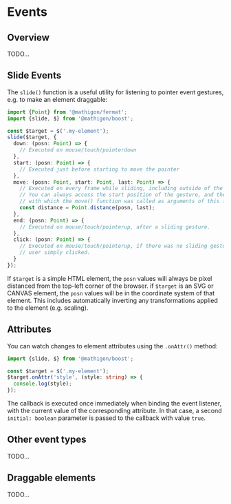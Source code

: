 # Events

## Overview

TODO…

## Slide Events

The `slide()` function is a useful utility for listening to pointer event gestures, e.g. to make
an element draggable:

```ts
import {Point} from '@mathigon/fermat';
import {slide, $} from '@mathigon/boost';

const $target = $('.my-element');
slide($target, {
  down: (posn: Point) => {
    // Executed on mouse/touch/pointerdown
  },
  start: (posn: Point) => {
    // Executed just before starting to move the pointer
  },
  move: (posn: Point, start: Point, last: Point) => {
    // Executed on every frame while sliding, including outside of the original $target.
    // You can always access the start position of the gesture, and the last position
    // with which the move() function was called as arguments of this function.
    const distance = Point.distance(posn, last);
  },
  end: (posn: Point) => {
    // Executed on mouse/touch/pointerup, after a sliding gesture.
  },
  click: (posn: Point) => {
    // Executed on mouse/touch/pointerup, if there was no sliding gesture and the
    // user simply clicked.
  }
});
```

If `$target` is a simple HTML element, the `posn` values will always be pixel distanced from the
top-left corner of the browser. if `$target` is an SVG or CANVAS element, the `posn` values will be
in the coordinate system of that element. This includes automatically inverting any transformations
applied to the element (e.g. scaling).

## Attributes

You can watch changes to element attributes using the `.onAttr()` method:

```ts
import {slide, $} from '@mathigon/boost';

const $target = $('.my-element');
$target.onAttr('style', (style: string) => {
  console.log(style);
});
```

The callback is executed once immediately when binding the event listener, with the current value of
the corresponding attribute. In that case, a second `initial: boolean` parameter is passed to the
callback with value `true`.

## Other event types

TODO…

## Draggable elements

TODO…

